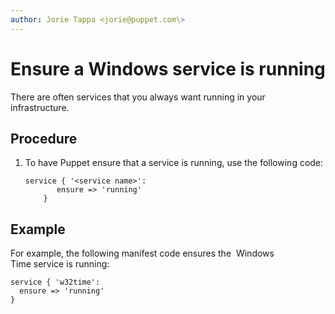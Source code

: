 ```yaml
---
author: Jorie Tappa <jorie@puppet.com\>
---
```


# Ensure a Windows service is running

There are often services that you always want running in your infrastructure.

## Procedure

1.  To have Puppet ensure that a service is running, use the following code:

    ```
    service { '<service name>':
           ensure => 'running'
        }
    ```


## Example

For example, the following manifest code ensures the  Windows Time service is running:

```
service { 'w32time':
  ensure => 'running'
}
```

